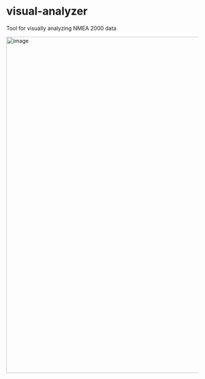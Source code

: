 # visual-analyzer
Tool for visually analyzing NMEA 2000 data

<img width="1610" height="880" alt="image" src="https://github.com/user-attachments/assets/cde33c27-cd0d-4e55-902b-e6cc2b37665b" />
